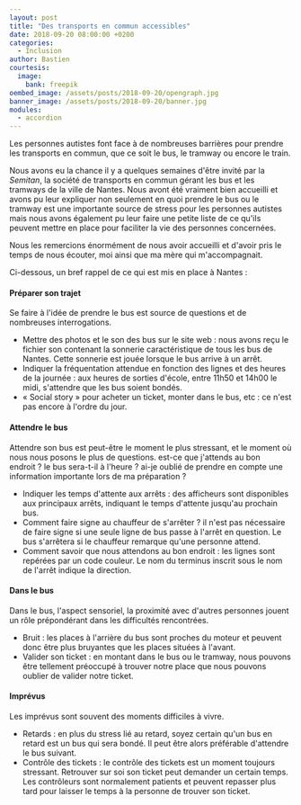 ```yaml
---
layout: post
title: "Des transports en commun accessibles"
date: 2018-09-20 08:00:00 +0200
categories:
  - Inclusion
author: Bastien
courtesis:
  image:
    bank: freepik
oembed_image: /assets/posts/2018-09-20/opengraph.jpg
banner_image: /assets/posts/2018-09-20/banner.jpg
modules:
  - accordion
---
```


Les personnes autistes font face à de nombreuses 
barrières pour prendre les transports en commun, que ce soit le bus, le tramway ou 
encore le train.

Nous avons eu la chance il y a quelques semaines d'être invité par la <i>Semitan</i>, 
la société de transports en commun gérant les bus et les tramways de la ville de Nantes.
Nous avont été vraiment bien accueilli et avons pu leur expliquer non seulement en quoi 
prendre le bus ou le tramway est une importante source de stress pour les 
personnes autistes mais nous avons également pu leur faire une petite liste
de ce qu'ils peuvent mettre en place pour faciliter la vie des personnes concernées.

Nous les remercions énormément de nous avoir accueilli et d'avoir pris le temps de 
nous écouter, moi ainsi que ma mère qui m'accompagnait.

Ci-dessous, un bref rappel de ce qui est mis en place à Nantes&nbsp;:

<amp-accordion animate expand-single-section disable-session-states>
 <section expanded>
  <h4 class="n"><span></span>Préparer son trajet</h4>
  <div>
   <p>Se faire à l'idée de prendre le bus est source de questions et de nombreuses 
interrogations.</p>

<ul>
 <li>Mettre des photos et le son des bus sur le site web&nbsp;: nous avons reçu le 
fichier son contenant la sonnerie caractéristique de tous les bus de Nantes. Cette sonnerie 
est jouée lorsque le bus arrive à un arrêt.</li>
 <li>Indiquer la fréquentation attendue en fonction des lignes 
et des heures de la journée&nbsp;: aux heures de sorties d'école, entre 11h50 et 14h00 
le midi,  s'attendre que les bus soient bondés.</li>
 <li>« Social story » pour acheter un ticket, monter dans le bus, etc&nbsp;: ce 
n'est pas encore à l'ordre du jour.</li>
</ul>
  </div>
 </section>
 <section>
  <h4 class="n"><span></span>Attendre le bus</h4>
  <div>
<p>Attendre son bus est peut-être le moment le plus stressant, et le moment où nous 
nous posons le plus de questions. est-ce que j'attends au 
bon endroit&nbsp;? le bus sera-t-il à l'heure&nbsp;? ai-je oublié de prendre en compte 
une information importante lors de ma préparation&nbsp;?</p>

<ul>
 <li>Indiquer les temps d'attente aux arrêts&nbsp;: des afficheurs sont disponibles aux principaux arrêts, indiquant le temps d'attente jusqu'au prochain bus.</li>
 <li>Comment faire signe au chauffeur de s'arrêter&nbsp;? il n'est pas nécessaire
de faire signe si une seule ligne de bus passe à l'arrêt en question. Le bus s'arrêtera 
si le chauffeur remarque qu'une personne attend.</li>
 <li>Comment savoir que nous attendons au bon endroit&nbsp;: les lignes sont 
repérées par un code couleur. Le nom du terminus inscrit sous le nom de l'arrêt 
indique la direction.</li>
</ul>
  </div>
 </section>
 <section>
  <h4 class="n"><span></span>Dans le bus</h4>
  <div>
<p>Dans le bus, l'aspect sensoriel, la proximité avec d'autres personnes jouent un rôle 
prépondérant dans les difficultés rencontrées. </p>

<ul>
<!--
 <li>Odeur/Foule&nbsp;: les places. </li>
-->
 <li>Bruit&nbsp;: les places à l'arrière du bus sont proches du moteur et peuvent 
donc être plus bruyantes que les places situées à l'avant.</li>
 <li>Valider son ticket&nbsp;: en montant dans le bus ou le tramway, nous pouvons être 
tellement préoccupé à trouver notre place que nous pouvons oublier de valider notre 
ticket.</li>
</ul>

  </div>
 </section>
 <section>
  <h4 class="n"><span></span>Imprévus</h4>
  <div>
<p>Les imprévus sont souvent des moments difficiles à vivre.</p>
<ul>
 <li>Retards&nbsp;: en plus du stress lié au retard, soyez certain qu'un bus en retard 
est un bus qui sera bondé. Il peut être alors préférable d'attendre le bus 
suivant.</li>
 <li>Contrôle des tickets&nbsp;: le contrôle des tickets est un moment toujours 
stressant. Retrouver sur soi son ticket peut demander un certain temps. Les 
contrôleurs sont normalement patients et peuvent repasser plus tard pour laisser 
le temps à la personne de trouver son ticket.</li>
</ul>
  </div>
 </section>
</amp-accordion>

